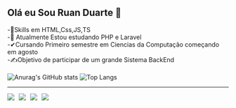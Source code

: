 ## Olá eu Sou Ruan Duarte 👋
-💢Skills em HTML,Css,JS,TS <br>
-📜 Atualmente Estou estudando PHP e Laravel <br>
-✔Cursando Primeiro semestre em Ciencias da Computação começando em agosto <br>
-✍Objetivo de participar de um grande Sistema BackEnd
 <br>
 <br>
![Anurag's GitHub stats](https://github-readme-stats.vercel.app/api?username=ruanduarte56&showicons=true&theme=radical)
![Top Langs](https://github-readme-stats.vercel.app/api/top-langs/?username=ruanduarte56&hide_progress=true)
<hr>
<div style='display:flex; gap:10px; flex-wrap:wrap; align-items:center;'>
 <a target='_blank' href='https://github.com/ruanduarte56'><img src='https://img.shields.io/badge/GitHub-100000?style=for-the-badge&logo=github&logoColor=white'></a>
 <a target='_blank' href='https://www.linkedin.com/in/ruan-duarte-/'><img src='https://img.shields.io/badge/LinkedIn-0077B5?style=for-the-badge&logo=linkedin&logoColor=white'></a> 
 <a target='_blank' href='https://wa.me/5511982732255'><img src='https://img.shields.io/badge/WhatsApp-25D366?style=for-the-badge&logo=whatsapp&logoColor=white'></a> 
<a target='_blank' href='mailto:ruanj8457@gmail.com'><img src='https://img.shields.io/badge/Gmail-D14836?style=for-the-badge&logo=gmail&logoColor=white'></a> 
</div>
